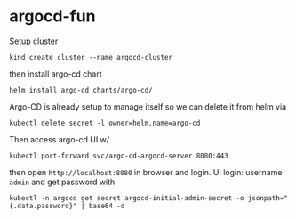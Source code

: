 # argocd-fun

Setup cluster
```
kind create cluster --name argocd-cluster
```
then install argo-cd chart
```
helm install argo-cd charts/argo-cd/
```
Argo-CD is already setup to manage itself so we can delete it from helm via
```
kubectl delete secret -l owner=helm,name=argo-cd
```
Then access argo-cd UI w/
```
kubectl port-forward svc/argo-cd-argocd-server 8080:443
```
then open `http://localhost:8080` in browser and login. 
UI login: username 	`admin` and get password with
```
kubectl -n argocd get secret argocd-initial-admin-secret -o jsonpath="{.data.password}" | base64 -d
```
